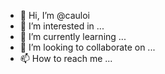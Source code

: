 - 👋 Hi, I’m @cauloi
- 👀 I’m interested in ...
- 🌱 I’m currently learning ...
- 💞️ I’m looking to collaborate on ...
- 📫 How to reach me ...

<!---
cauloi/cauloi is a ✨ special ✨ repository because its `README.md` (this file) appears on your GitHub profile.
You can click the Preview link to take a look at your changes.
--->
